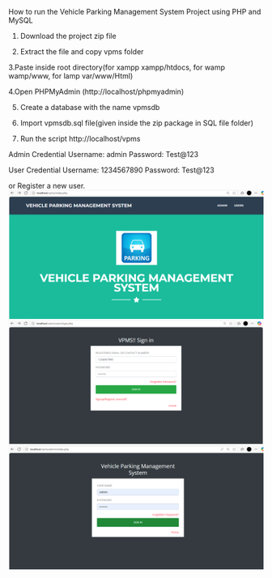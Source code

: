 How to run the Vehicle Parking Management System Project using PHP and MySQL

1. Download the project zip file

2. Extract the file and copy vpms folder

3.Paste inside root directory(for xampp xampp/htdocs, for wamp wamp/www, for lamp var/www/Html)

4.Open PHPMyAdmin (http://localhost/phpmyadmin)

5. Create a database with the name  vpmsdb

6. Import vpmsdb.sql file(given inside the zip package in SQL file folder)

7. Run the script http://localhost/vpms

Admin Credential
Username: admin
Password: Test@123

User Credential
Username: 1234567890
Password: Test@123

or Register a new user.
![image alt](https://github.com/Preethi04322/Vehicle_parking_managment_system/blob/main/Screenshot%20(517).png)
![image alt](https://github.com/Preethi04322/Vehicle_parking_managment_system/blob/main/Screenshot%20(516).png)
![image alt](https://github.com/Preethi04322/Vehicle_parking_managment_system/blob/main/Screenshot%20(518).png)
